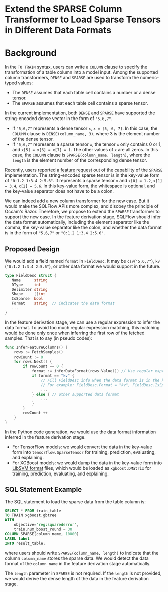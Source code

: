 # Extend the SPARSE Column Transformer to Load Sparse Tensors in Different Data Formats

# Background

In the `TO TRAIN` syntax, users can write a `COLUMN` clause to specify the transformation of a table column into a model input.  Among the supported column transformers, `DENSE` and `SPARSE` are used to transform the numeric-typed values:

- The `DENSE` assumes that each table cell contains a number or a dense tensor.
- The `SPARSE` assumes that each table cell contains a sparse tensor.

In the current implementation, both `DENSE` and `SPARSE` have supported the string-encoded dense vector in the form of `"5,6,7"`.

- If `"5,6,7"` represents a dense tensor `x`, `x = [5, 6, 7]`. In this case, the `COLUMN` clause is `DENSE(column_name, 3)`, where 3 is the element number of the dense tensor.
- If `"5,6,7"` represents a sparse tensor `x`, the tensor `x` only contains 0 or 1, and `x[5] = x[6] = x[7] = 1`. The other values of `x` are all zeros. In this case, the `COLUMN` clause is `SPARSE(column_name, length)`, where the `length` is the element number of the corresponding dense tensor.

Recently, users reported [a feature request](https://github.com/sql-machine-learning/sqlflow/issues/2323) out of the capability of the `SPARSE` implementation. The string-encoded sparse tensor is in the key-value form of `"0:1.2 1:3.4 2:5.6"`. It represents a sparse tensor `x` and `x[0] = 1.2`, `x[1] = 3.4`, `x[2] = 5.6`. In this key-value form, the whitespace is optional, and the key-value separator does not have to be a colon.

We can indeed add a new column transformer for the new case. But it would make the SQLFlow APIs more complex, and disobey the principle of Occam's Razor. Therefore, we propose to extend the `SPARSE` transformer to support the new case. In the feature derivation stage, SQLFlow should infer the data format automatically, including the element separator like the comma, the key-value separator like the colon, and whether the data format is in the form of `"5,6,7"` or `"0:1.2 1:3.4 2:5.6"`.

## Proposed Design

We would add a field named `format` in `FieldDesc`. It may be `csv`(`"5,6,7"`), `kv` (`"0:1.2 1:3.4 2:5.6"`), or other data format we would support in the future.

```go
type FieldDesc struct {
   Name      string
   DType     int
   Delimiter string
   Shape     []int
   IsSparse  bool
   Format    string  // indicates the data format
   ...
}
```

In the feature derivation stage, we can use a regular expression to infer the data format. To avoid too much regular expression matching, this matching would be done only once when inferring the first row of the fetched samples. That is to say (in pseudo codes):

```go
func InferFeatureColumns() {
    rows := FetchSamples()
    rowCount := 0
    for rows.Next() {
        if rowCount == 0 {
            format := inferDataFormat(rows.Value()) // Use regular expression to infer the data format
            if format == "kv" {
                // Fill FieldDesc info when the data format is in the key-value form
                // For example: FieldDesc.Format = "kv", FieldDesc.IsSparse = true, etc.
                ...
            } else { // other supported data format
                ...
            }
        }
        rowCount ++
    }
}
```

In the Python code generation, we would use the data format information inferred in the feature derivation stage.

- For TensorFlow models: we would convert the data in the key-value form into `tensorflow.SparseTensor` for training, prediction, evaluating, and explaining.
- For XGBoost models: we would dump the data in the key-value form into [LibSVM format](https://xgboost.readthedocs.io/en/latest/tutorials/input_format.html) files, which would be loaded as `xgboost.DMatrix` for training, prediction, evaluating, and explaining.

## SQL Statement Example

The SQL statement to load the sparse data from the table column is:

```sql
SELECT * FROM train_table
TO TRAIN xgboost.gbtree
WITH
    objective="reg:squarederror",
    train.num_boost_round = 30
COLUMN SPARSE(column_name, 10000)
LABEL label
INTO result_table;
```

where users should write `SPARSE(column_name, length)` to indicate that the column `column_name` stores the sparse data. We would detect the data format of the `column_name` in the feature derivation stage automatically.

The `length` parameter in `SPARSE` is not required. If the `length` is not provided, we would derive the dense length of the data in the feature derivation stage.
